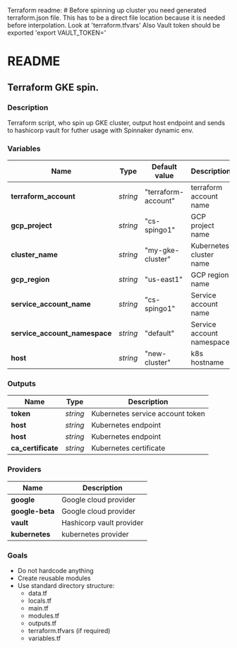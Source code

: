 Terraform readme: #
Before spinning up cluster you need generated terraform.json file. This has to be a direct file location because it is needed before interpolation. Look at 'terraform.tfvars'
Also Vault token should be exported 'export VAULT_TOKEN='


# README #

## Terraform GKE spin.

### Description

Terraform script, who spin up GKE cluster, output host endpoint and sends to hashicorp vault for futher usage with Spinnaker dynamic env.

### Variables

| Name | Type | Default value | Description  |
|---|---|---|---|
| **terraform_account** | *string* | "terraform-account" | terraform account name |
| **gcp_project** | *string* | "cs-spingo1" | GCP project name |
| **cluster_name** | *string* | "my-gke-cluster" | Kubernetes cluster name |
| **gcp_region** | *string* | "us-east1" | GCP region name |
| **service_account_name** | *string* | "cs-spingo1" | Service account name |
| **service_account_namespace** | *string* | "default" | Service account namespace |
| **host** | *string* | "new-cluster" | k8s hostname |

### Outputs

| Name | Type | Description  |
|---|---|---|
| **token** | *string* | Kubernetes service account token |
| **host** | *string* | Kubernetes endpoint |
| **host** | *string* | Kubernetes endpoint |
| **ca_certificate** | *string* | Kubernetes certificate |
### Providers

| Name | Description  |
|---|---|
| **google** | Google cloud provider |
| **google-beta** | Google cloud provider |
| **vault** | Hashicorp vault provider |
| **kubernetes** | kubernetes provider |

 ### Goals

* Do not hardcode anything
* Create reusable modules
* Use standard directory structure:
    * data.tf
    * locals.tf
    * main.tf
    * modules.tf
    * outputs.tf
    * terraform.tfvars (if required)
    * variables.tf
